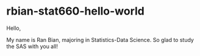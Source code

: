 # rbian-stat660-hello-world

Hello,

My name is Ran Bian, majoring in Statistics-Data Science. So glad to study the SAS with you all!
